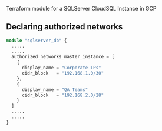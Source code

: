 Terraform module for a SQLServer CloudSQL Instance in GCP

## Declaring authorized networks
```terraform
module "sqlserver_db" {
  .....
  .....
  authorized_networks_master_instance = [
    {
      display_name = "Corporate IPs"
      cidr_block   = "192.168.1.0/30"
    },
    {
      display_name = "QA Teams"
      cidr_block   = "192.168.2.0/28"
    }
  ]
  .....
  .....
}
```
